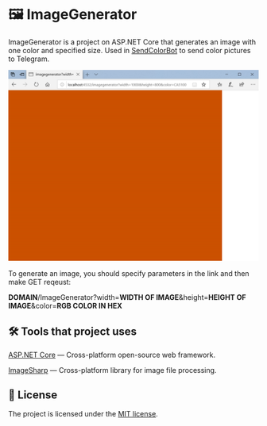 🖼 ImageGenerator
===============

ImageGenerator is a project on ASP.NET Core that generates an image with one color and specified size. Used in [SendColorBot](https://github.com/yet-another-devteam/SendColorBot) to send color pictures to Telegram.

![alt text](https://raw.githubusercontent.com/yet-another-devteam/ImageGenerator/master/Screenshots/1.png "Example of result")
 
To generate an image, you should specify parameters in the link and then make GET reqeust:

**DOMAIN**/ImageGenerator?width=**WIDTH OF IMAGE**&height=**HEIGHT OF IMAGE**&color=**RGB COLOR IN HEX**

## 🛠 Tools that project uses

[ASP.NET Core](https://dotnet.microsoft.com/apps/aspnet) — Cross-platform open-source web framework.

[ImageSharp](https://github.com/SixLabors/ImageSharp) — Cross-platform library for image file processing.

## 📝 License
The project is licensed under the [MIT license](https://github.com/yet-another-devteam/ImageGenerator/blob/master/LICENSE).
